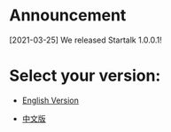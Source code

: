 # Announcement

[2021-03-25] We released Startalk 1.0.0.1!


# Select your version:

* [English Version](README-en.md)

* [中文版](README-cn.md)
